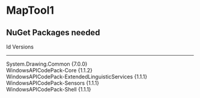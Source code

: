 # MapTool1

## NuGet Packages needed
Id                                            Versions 
--                                            -------- 
System.Drawing.Common                         {7.0.0}  
WindowsAPICodePack-Core                       {1.1.2}  
WindowsAPICodePack-ExtendedLinguisticServices {1.1.1}    
WindowsAPICodePack-Sensors                    {1.1.1}    
WindowsAPICodePack-Shell                      {1.1.1}  
